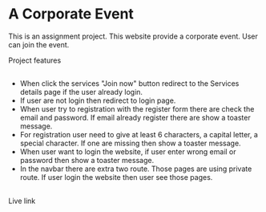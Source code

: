 # A Corporate Event

This is an assignment project. This website provide a corporate event. User can join the event.

Project features

##

- When click the services "Join now" button redirect to the Services details page if the user already login.
- If user are not login then redirect to login page.
- When user try to registration with the register form there are check the email and password. If email already register there are show a toaster message.
- For registration user need to give at least 6 characters, a capital letter, a special character. If one are missing then show a toaster message.
- When user want to login the website, if user enter wrong email or password then show a toaster message.
- In the navbar there are extra two route. Those pages are using private route. If user login the website then user see those pages.

##

Live link
[]()
